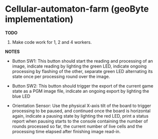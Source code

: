 # Cellular-automaton-farm (geoByte implementation)
**TODO**

1. Make code work for 1, 2 and 4 workers.

**NOTES**

* Button SW1: This button should start the reading and processing of an image, indicate reading by lighting the green LED, indicate ongoing processing by flashing of the other, separate green LED alternating its state once per processing round over the image. 

* Button SW2: This button should trigger the export of the current game state as a PGM image file, indicate an ongoing export by lighting the blue LED 

* Orientation Sensor: Use the physical X-axis tilt of the board to trigger processing to be paused, and continued once the board is horizontal again, indicate a pausing state by lighting the red LED, print a status report when pausing starts to the console containing the number of rounds processed so far, the current number of live cells and the processing time elapsed after finishing image read-in. 
